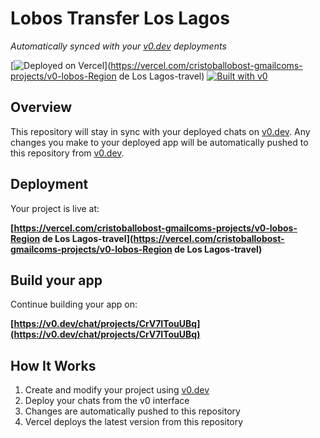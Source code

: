 # Lobos Transfer Los Lagos

_Automatically synced with your [v0.dev](https://v0.dev) deployments_

[![Deployed on Vercel](https://img.shields.io/badge/Deployed%20on-Vercel-black?style=for-the-badge&logo=vercel)](https://vercel.com/cristoballobost-gmailcoms-projects/v0-lobos-Region de Los Lagos-travel)
[![Built with v0](https://img.shields.io/badge/Built%20with-v0.dev-black?style=for-the-badge)](https://v0.dev/chat/projects/CrV7ITouUBq)

## Overview

This repository will stay in sync with your deployed chats on [v0.dev](https://v0.dev).
Any changes you make to your deployed app will be automatically pushed to this repository from [v0.dev](https://v0.dev).

## Deployment

Your project is live at:

**[https://vercel.com/cristoballobost-gmailcoms-projects/v0-lobos-Region de Los Lagos-travel](https://vercel.com/cristoballobost-gmailcoms-projects/v0-lobos-Region de Los Lagos-travel)**

## Build your app

Continue building your app on:

**[https://v0.dev/chat/projects/CrV7ITouUBq](https://v0.dev/chat/projects/CrV7ITouUBq)**

## How It Works

1. Create and modify your project using [v0.dev](https://v0.dev)
2. Deploy your chats from the v0 interface
3. Changes are automatically pushed to this repository
4. Vercel deploys the latest version from this repository
